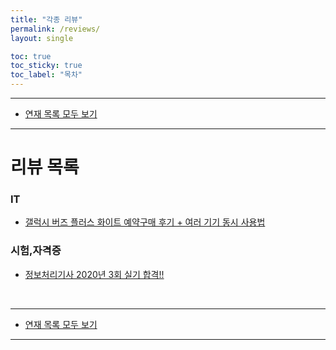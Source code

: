 ```yaml
---
title: "각종 리뷰"
permalink: /reviews/
layout: single

toc: true
toc_sticky: true
toc_label: "목차"
---
```


- - -

 - [연재 목록 모두 보기](/series)

- - -

# 리뷰 목록

### IT
 - [갤럭시 버즈 플러스 화이트 예약구매 후기 + 여러 기기 동시 사용법](/리뷰/galaxy_buds+)

### 시험,자격증
 - [정보처리기사 2020년 3회 실기 합격!!](/리뷰/engineer-information-processing)

<br>

- - -

 - [연재 목록 모두 보기](/series)

- - -